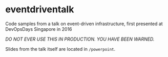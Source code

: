 # eventdriventalk
Code samples from a talk on event-driven infrastructure, first presented at DevOpsDays Singapore in 2016

*DO NOT EVER USE THIS IN PRODUCTION. YOU HAVE BEEN WARNED.*

Slides from the talk itself are located in `/powerpoint`.
